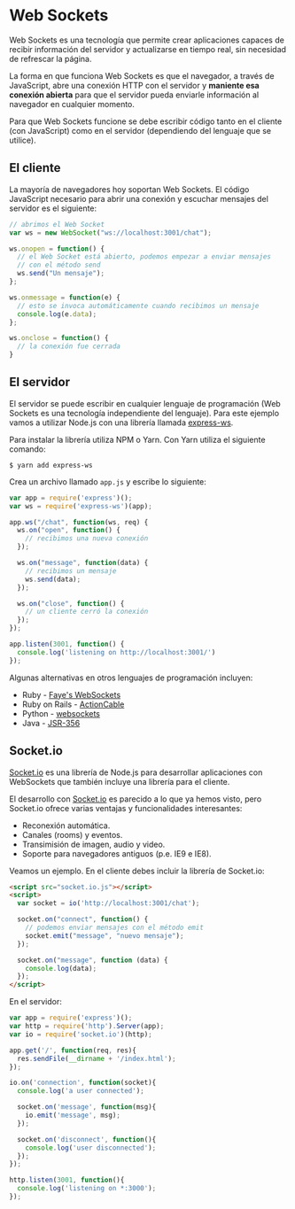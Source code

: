 # Web Sockets

Web Sockets es una tecnología que permite crear aplicaciones capaces de recibir información del servidor y actualizarse en tiempo real, sin necesidad de refrescar la página.

La forma en que funciona Web Sockets es que el navegador, a través de JavaScript, abre una conexión HTTP con el servidor y **maniente esa conexión abierta** para que el servidor pueda enviarle información al navegador en cualquier momento.

Para que Web Sockets funcione se debe escribir código tanto en el cliente (con JavaScript) como en el servidor (dependiendo del lenguaje que se utilice).

## El cliente

La mayoría de navegadores hoy soportan Web Sockets. El código JavaScript necesario para abrir una conexión y escuchar mensajes del servidor es el siguiente:

```javascript
// abrimos el Web Socket
var ws = new WebSocket("ws://localhost:3001/chat");

ws.onopen = function() {
  // el Web Socket está abierto, podemos empezar a enviar mensajes
  // con el método send
  ws.send("Un mensaje");  
};

ws.onmessage = function(e) {
  // esto se invoca automáticamente cuando recibimos un mensaje
  console.log(e.data);
};

ws.onclose = function() {
  // la conexión fue cerrada
}
```

## El servidor

El servidor se puede escribir en cualquier lenguaje de programación (Web Sockets es una tecnología independiente del lenguaje). Para este ejemplo vamos a utilizar Node.js con una librería llamada [express-ws](https://github.com/HenningM/express-ws).

Para instalar la librería utiliza NPM o Yarn. Con Yarn utiliza el siguiente comando:

```
$ yarn add express-ws
```

Crea un archivo llamado `app.js` y escribe lo siguiente:

```javascript
var app = require('express')();
var ws = require('express-ws')(app);

app.ws("/chat", function(ws, req) {
  ws.on("open", function() {
    // recibimos una nueva conexión
  });

  ws.on("message", function(data) {
    // recibimos un mensaje
    ws.send(data);
  });

  ws.on("close", function() {
    // un cliente cerró la conexión
  });
});

app.listen(3001, function() {
  console.log('listening on http://localhost:3001/')
});
```

Algunas alternativas en otros lenguajes de programación incluyen:

* Ruby - [Faye's WebSockets](https://github.com/faye/faye-websocket-ruby)
* Ruby on Rails - [ActionCable](http://edgeguides.rubyonrails.org/action_cable_overview.html)
* Python - [websockets](http://websockets.readthedocs.io/en/stable/intro.html)
* Java - [JSR-356](https://javatutorial.net/java-websockets-tutorial)

## Socket.io

[Socket.io](https://socket.io/) es una librería de Node.js para desarrollar aplicaciones con WebSockets que también incluye una librería para el cliente.

El desarrollo con [Socket.io](https://socket.io/) es parecido a lo que ya hemos visto, pero Socket.io ofrece varias ventajas y funcionalidades interesantes:

* Reconexión automática.
* Canales (rooms) y eventos.
* Transimisión de imagen, audio y video.
* Soporte para navegadores antiguos (p.e. IE9 e IE8).

Veamos un ejemplo. En el cliente debes incluir la librería de Socket.io:

```html
<script src="socket.io.js"></script>
<script>
  var socket = io('http://localhost:3001/chat');

  socket.on("connect", function() {
    // podemos enviar mensajes con el método emit
    socket.emit("message", "nuevo mensaje");
  });

  socket.on("message", function (data) {
    console.log(data);
  });
</script>
```

En el servidor:

```javascript
var app = require('express')();
var http = require('http').Server(app);
var io = require('socket.io')(http);

app.get('/', function(req, res){
  res.sendFile(__dirname + '/index.html');
});

io.on('connection', function(socket){
  console.log('a user connected');

  socket.on('message', function(msg){
    io.emit('message', msg);
  });

  socket.on('disconnect', function(){
    console.log('user disconnected');
  });
});

http.listen(3001, function(){
  console.log('listening on *:3000');
});
```

